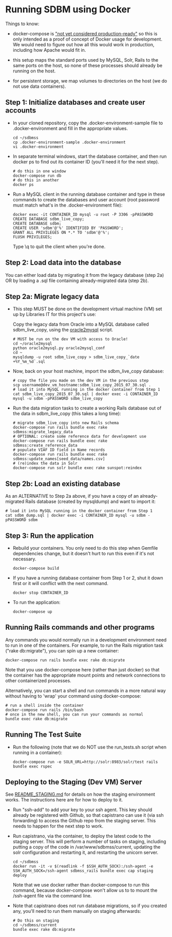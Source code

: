 
Running SDBM using Docker
=========================

Things to know:

- docker-compose is
  ["not yet considered production-ready"](https://docs.docker.com/compose/production/)
  so this is only intended as a proof of concept of Docker usage for
  development.  We would need to figure out how all this would work in
  production, including how Apache would fit in.

- this setup maps the standard ports used by MySQL, Solr, Rails to the
  same ports on the host, so none of these processes should already be
  running on the host.

- for persistent storage, we map volumes to directories on the host
  (we do not use data containers).

Step 1: Initialize databases and create user accounts
----------------------------------------------------

* In your cloned repository, copy the .docker-environment-sample file
  to .docker-environment and fill in the appropriate values.

  ```
  cd ~/sdbmss
  cp .docker-environment-sample .docker-environment
  vi .docker-environment
  ```

* In separate terminal windows, start the database container, and then
  run docker ps to find out its container ID (you'll need it for the
  next step).
  
  ```
  # do this in one window
  docker-compose run db
  # do this in another
  docker ps
  ```

* Run a MySQL client in the running database container and type in
  these commands to create the databases and user account (root
  password must match what's in the .docker-environment file):

  ```
  docker exec -it CONTAINER_ID mysql -u root -P 3306 -pPASSWORD
  CREATE DATABASE sdbm_live_copy;
  CREATE DATABASE sdbm;
  CREATE USER 'sdbm'@'%' IDENTIFIED BY 'PASSWORD';
  GRANT ALL PRIVILEGES ON *.* TO 'sdbm'@'%';
  FLUSH PRIVILEGES;
  ```

  Type \q to quit the client when you're done.

Step 2: Load data into the database
-----------------------------------

You can either load data by migrating it from the legacy database
(step 2a) OR by loading a .sql file containing already-migrated data
(step 2b).

Step 2a: Migrate legacy data
----------------------------

* This step MUST be done on the development virtual machine (VM) set
  up by Libraries IT for this project's use:

  Copy the legacy data from Oracle into a MySQL database called
  sdbm_live_copy, using the
  [oracle2mysql](https://github.com/codeforkjeff/oracle2mysql) script.

  ```
  # MUST be run on the dev VM with access to Oracle!
  cd ~/oracle2mysql
  python oracle2mysql.py oracle2mysql_conf
  cd ~
  mysqldump -u root sdbm_live_copy > sdbm_live_copy_`date +%Y_%m_%d`.sql
  ```

* Now, back on your host machine, import the sdbm_live_copy database:

  ```
  # copy the file you made on the dev VM in the previous step
  scp username@dev_vm_hostname:sdbm_live_copy_2015_07_30.sql .
  # load it into MySQL running in the docker container from Step 1
  cat sdbm_live_copy_2015_07_30.sql | docker exec -i CONTAINER_ID mysql -u sdbm -pPASSWORD sdbm_live_copy
  ```

* Run the data migration tasks to create a working Rails database out
  of the data in sdbm_live_copy (this takes a long time):

  ```
  # migrate sdbm_live_copy into new Rails schema
  docker-compose run rails bundle exec rake sdbmss:migrate_legacy_data
  # OPTIONAL: create some reference data for development use
  docker-compose run rails bundle exec rake sdbmss:create_reference_data
  # populate VIAF ID field in Name records
  docker-compose run rails bundle exec rake sdbmss:update_names[seed_data/names.csv]
  # (re)index the data in Solr
  docker-compose run solr bundle exec rake sunspot:reindex
  ```

Step 2b: Load an existing database
----------------------------------

As an ALTERNATIVE to Step 2a above, if you have a copy of an
already-migrated Rails database (created by mysqldump) and want to
import it:

  ```
  # load it into MySQL running in the docker container from Step 1
  cat sdbm_dump.sql | docker exec -i CONTAINER_ID mysql -u sdbm -pPASSWORD sdbm
  ```

Step 3: Run the application
---------------------------

* Rebuild your containers. You only need to do this step when Gemfile
  dependencies change, but it doesn't hurt to run this even if it's
  not necessary.

  ```
  docker-compose build
  ```

* If you have a running database container from Step 1 or 2, shut it
  down first or it will conflict with the next command.

  ```
  docker stop CONTAINER_ID
  ```

* To run the application:

  ```
  docker-compose up
  ```

Running Rails commands and other programs
-----------------------------------------

Any commands you would normally run in a development environment need
to run in one of the containers. For example, to run the Rails
migration task ("rake db:migrate"), you can spin up a new container:

  ```
  docker-compose run rails bundle exec rake db:migrate
  ```

Note that you use docker-compose here (rather than just docker) so
that the container has the appropriate mount points and network
connections to other containerized processes.

Alternatively, you can start a shell and run commands in a more
natural way without having to 'wrap' your command using
docker-compose:

  ```
  # run a shell inside the container
  docker-compose run rails /bin/bash
  # once in the new shell, you can run your commands as normal
  bundle exec rake db:migrate
  ```

Running The Test Suite
----------------------

* Run the following (note that we do NOT use the run_tests.sh script when running in a container):

  ```
  docker-compose run -e SOLR_URL=http://solr:8983/solr/test rails bundle exec rspec
  ```

Deploying to the Staging (Dev VM) Server
----------------------------------------

See [README_STAGING.md](README_STAGING.md) for details on how the
staging environment works. The instructions here are for how to deploy
to it.

* Run "ssh-add" to add your key to your ssh agent. This key should
  already be registered with Github, so that capistrano can use it
  (via ssh forwarding) to access the Github repo from the staging
  server. This needs to happen for the next step to work.

* Run capistrano, via the container, to deploy the latest code to the
  staging server. This will perform a number of tasks on staging,
  including putting a copy of the code in /var/www/sdbmss/current,
  updating the solr configuration and restarting it, and restarting
  the unicorn server.

  ```
  cd ~/sdbmss
  docker run -it -v $(readlink -f $SSH_AUTH_SOCK):/ssh-agent -e SSH_AUTH_SOCK=/ssh-agent sdbmss_rails bundle exec cap staging deploy
  ```

  Note that we use docker rather than docker-compose to run this
  command, because docker-compose won't allow us to to mount the
  /ssh-agent file via the command line.

* Note that capistrano does not run database migrations, so if you
  created any, you'll need to run them manually on staging afterwards:
 
  ```
  # Do this on staging
  cd ~/sdbmss/current
  bundle exec rake db:migrate
  ```
